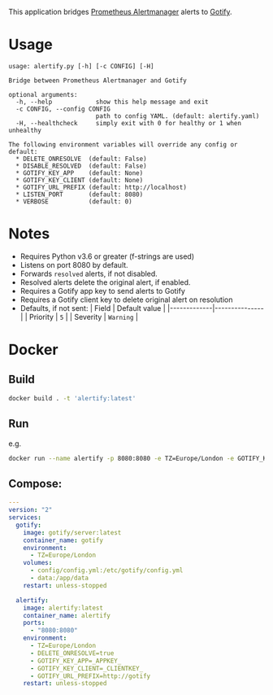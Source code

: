 This application bridges [Prometheus Alertmanager](https://prometheus.io/docs/alerting/latest/alertmanager/) alerts to [Gotify](https://gotify.net/).

# Usage
```
usage: alertify.py [-h] [-c CONFIG] [-H]

Bridge between Prometheus Alertmanager and Gotify

optional arguments:
  -h, --help            show this help message and exit
  -c CONFIG, --config CONFIG
                        path to config YAML. (default: alertify.yaml)
  -H, --healthcheck     simply exit with 0 for healthy or 1 when unhealthy

The following environment variables will override any config or default:
  * DELETE_ONRESOLVE  (default: False)
  * DISABLE_RESOLVED  (default: False)
  * GOTIFY_KEY_APP    (default: None)
  * GOTIFY_KEY_CLIENT (default: None)
  * GOTIFY_URL_PREFIX (default: http://localhost)
  * LISTEN_PORT       (default: 8080)
  * VERBOSE           (default: 0)
```


# Notes
* Requires Python v3.6 or greater (f-strings are used)
* Listens on port 8080 by default.
* Forwards `resolved` alerts, if not disabled.
* Resolved alerts delete the original alert, if enabled.
* Requires a Gotify app key to send alerts to Gotify
* Requires a Gotify client key to delete original alert on resolution
* Defaults, if not sent:
  | Field       | Default value |
  |-------------|---------------|
  | Priority    | `5`           |
  | Severity    | `Warning`     |


# Docker
## Build
```bash
docker build . -t 'alertify:latest'
```

## Run

e.g.
```bash
docker run --name alertify -p 8080:8080 -e TZ=Europe/London -e GOTIFY_KEY_APP=_APPKEY_ -e GOTIFY_URL_PREFIX=http://gotify alertify:latest
```

## Compose:
```yaml
---
version: "2"
services:
  gotify:
    image: gotify/server:latest
    container_name: gotify
    environment:
      - TZ=Europe/London
    volumes:
      - config/config.yml:/etc/gotify/config.yml
      - data:/app/data
    restart: unless-stopped

  alertify:
    image: alertify:latest
    container_name: alertify
    ports:
      - "8080:8080"
    environment:
      - TZ=Europe/London
      - DELETE_ONRESOLVE=true
      - GOTIFY_KEY_APP=_APPKEY_
      - GOTIFY_KEY_CLIENT=_CLIENTKEY_
      - GOTIFY_URL_PREFIX=http://gotify
    restart: unless-stopped
```
